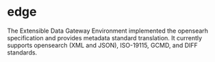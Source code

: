 # edge
The Extensible Data Gateway Environment implemented the opensearh specification and provides metadata standard translation.  It currently supports opensearch (XML and JSON), ISO-19115, GCMD, and DIFF standards.
